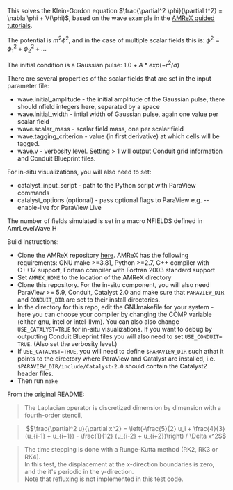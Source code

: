 This solves the Klein-Gordon equation $\frac{\partial^2 \phi}{\partial t^2} = \nabla \phi + V(\phi)$, based on the wave example in the [AMReX guided tutorials](https://github.com/AMReX-Codes/amrex-tutorials). 

The potential is $m^2 \phi^2$, and in the case of multiple scalar fields this is: $\phi^2 = \phi_1^2 + \phi_2^2 + ...$

The initial condition is a Gaussian pulse: $1.0 + A * exp(-r^2/\sigma)$


There are several properties of the scalar fields that are set in the input parameter file:
* wave.initial_amplitude - the initial amplitude of the Gaussian pulse, there should nfield integers here, separated by a space
* wave.initial_width - intial width of Gaussian pulse, again one value per scalar field
* wave.scalar_mass - scalar field mass, one per scalar field
* wave.tagging_criterion - value (in first derivative) at which cells will be tagged. 
* wave.v - verbosity level. Setting > 1 will output Conduit grid information and Conduit Blueprint files. 

For in-situ visualizations, you will also need to set:
* catalyst_input_script - path to the Python script with ParaView commands
* catalyst_options (optional) - pass optional flags to ParaView e.g. --enable-live for ParaView Live

The number of fields simulated is set in a macro NFIELDS defined in AmrLevelWave.H

Build Instructions: 
* Clone the AMReX repository [here](https://github.com/AMReX-Codes/amrex). AMReX has the following requirements: GNU make >=3.81, Python >=2.7, C++ compiler with C++17 support, Fortran compiler with Fortran 2003 standard support
* Set `AMREX_HOME` to the location of the AMReX directory
* Clone this repository. For the in-situ component, you will also need ParaView >= 5.9, Conduit, Catalyst 2.0 and make sure that `PARAVIEW_DIR` and `CONDUIT_DIR` are set to their install directories. 
* In the directory for this repo, edit the GNUmakefile for your system - here you can choose your compiler by changing the COMP variable (either gnu, intel or intel-llvm). You can also also change `USE_CATALYST=TRUE` for in-situ visualizations. If you want to debug by outputting Conduit Blueprint files you will also need to set `USE_CONDUIT= TRUE`. (Also set the verbosity level.)
* If `USE_CATALYST=TRUE`, you will need to define `$PARAVIEW_DIR` such athat it points to the directory where ParaView and Catalyst are installed, i.e. `$PARAVIEW_DIR/include/Catalyst-2.0` should contain the Catalyst2 header files. 
* Then run `make` 


From the original README: 

>The Laplacian operator is discretized dimension by dimension with a fourth-order stencil,

>$$\frac{\partial^2 u}{\partial x^2} = \left(-\frac{5}{2} u_i + \frac{4}{3} (u_{i-1} + u_{i+1}) - \frac{1}{12} (u_{i-2} + u_{i+2})\right) / \Delta x^2$$

>The time stepping is done with a Runge-Kutta method (RK2, RK3 or RK4).  
>In this test, the displacement at the x-direction boundaries is zero, and the it's periodic in the y-direction.  
>Note that refluxing is not implemented in this test code.
